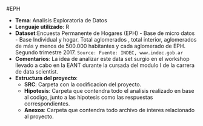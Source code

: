  #EPH
- **Tema**: Analisis Exploratoria de Datos
- **Lenguaje utilizado**: R
- **Dataset**:Encuesta Permanente de Hogares (EPH) - Base de micro datos - Base Individual y hogar. Total aglomerados , total interior, aglomerados de más y menos de 500.000 habitantes y cada aglomerado de EPH. Segundo trimestre 2017. `Source: Fuente: INDEC, www.indec.gob.ar`
- **Comentarios**: La idea de analizar este data set surgio en el workshop llevado a cabo en la EANT durante la cursada del modulo I de la carrera de data scientist.
- **Estructura del proyecto**:
  - **SRC**: Carpeta con la codificacion del proyecto.
  - **Hipotesis**: Carpeta que contendra todo el analisis realizado en base al codigo, junto a las hipotesis como las respuestas               correspondientes.
  - **Anexos**: Carpeta que contendra todo archivo de interes relacionado al proyecto.
  
